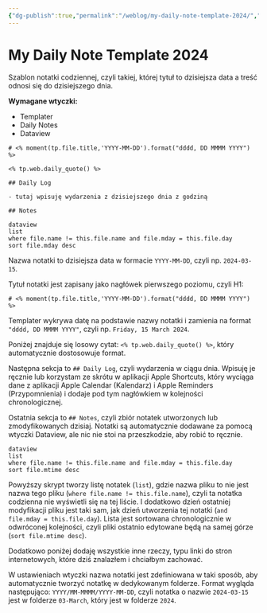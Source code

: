 ```yaml
---
{"dg-publish":true,"permalink":"/weblog/my-daily-note-template-2024/","tags":["Obsidian/Templates"]}
---
```



# My Daily Note Template 2024

Szablon notatki codziennej, czyli takiej, której tytuł to dzisiejsza data a treść odnosi się do dzisiejszego dnia.

**Wymagane wtyczki:**

- Templater
- Daily Notes
- Dataview

~~~
# <% moment(tp.file.title,'YYYY-MM-DD').format("dddd, DD MMMM YYYY") %>

<% tp.web.daily_quote() %>

## Daily Log

- tutaj wpisuję wydarzenia z dzisiejszego dnia z godziną

## Notes

dataview
list
where file.name != this.file.name and file.mday = this.file.day
sort file.mday desc

~~~

Nazwa notatki to dzisiejsza data w formacie `YYYY-MM-DD`, czyli np. `2024-03-15`.

Tytuł notatki jest zapisany jako nagłówek pierwszego poziomu, czyli H1:

`# <% moment(tp.file.title,'YYYY-MM-DD').format("dddd, DD MMMM YYYY") %>`

Templater wykrywa datę na podstawie nazwy notatki i zamienia na format `"dddd, DD MMMM YYYY"`, czyli np. `Friday, 15 March 2024`. 

Poniżej znajduje się losowy cytat: `<% tp.web.daily_quote() %>`, który automatycznie dostosowuje format.

Następna sekcja to `## Daily Log`, czyli wydarzenia w ciągu dnia. Wpisuję je ręcznie lub korzystam ze skrótu w aplikacji Apple Shortcuts, który wyciąga dane z aplikacji Apple Calendar (Kalendarz) i Apple Reminders (Przypomnienia) i dodaje pod tym nagłówkiem w kolejności chronologicznej.

Ostatnia sekcja to `## Notes`, czyli zbiór notatek utworzonych lub zmodyfikowanych dzisiaj. Notatki są automatycznie dodawane za pomocą wtyczki Dataview, ale nic nie stoi na przeszkodzie, aby robić to ręcznie.

~~~
dataview
list
where file.name != this.file.name and file.mday = this.file.day
sort file.mtime desc

~~~

Powyższy skrypt tworzy listę notatek (`list`), gdzie nazwa pliku to nie jest nazwa tego pliku (`where file.name != this.file.name`), czyli ta notatka codzienna nie wyświetli się na tej liście. I dodatkowo dzień ostatniej modyfikacji pliku jest taki sam, jak dzień utworzenia tej notatki (`and file.mday = this.file.day`). Lista jest sortowana chronologicznie w odwróconej kolejności, czyli pliki ostatnio edytowane będą na samej górze (`sort file.mtime desc`).

Dodatkowo poniżej dodaję wszystkie inne rzeczy, typu linki do stron internetowych, które dziś znalazłem i chciałbym zachować.

W ustawieniach wtyczki nazwa notatki jest zdefiniowana w taki sposób, aby automatycznie tworzyć notatkę w dedykowanym folderze. Format wygląda następująco: `YYYY/MM-MMMM/YYYY-MM-DD`, czyli notatka o nazwie `2024-03-15` jest w folderze `03-March`, który jest w folderze `2024`.
